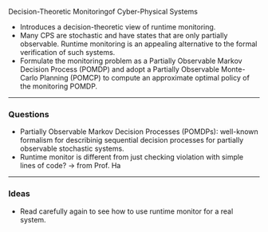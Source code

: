 Decision-Theoretic Monitoringof Cyber-Physical Systems

- Introduces a decision-theoretic view of runtime monitoring.
- Many CPS are stochastic and have states that are only partially observable. Runtime monitoring is an appealing alternative to the formal verification of such systems. 
- Formulate the monitoring problem as a Partially Observable Markov Decision Process (POMDP) and adopt a Partially Observable Monte-Carlo Planning (POMCP) to compute an approximate optimal policy of the monitoring POMDP.


---------
### Questions
- Partially Observable Markov Decision Processes (POMDPs): well-known formalism for describinig sequential decision processes for partially observable stochastic systems.
- Runtime monitor is different from just checking violation with simple lines of code? -> from Prof. Ha

---------
### Ideas
- Read carefully again to see how to use runtime monitor for a real system.
